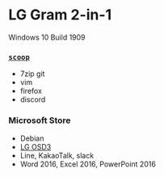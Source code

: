 LG Gram 2-in-1
========
Windows 10 Build 1909

### [`scoop`](https://scoop.sh)
- 7zip git
- vim
- firefox
- discord

### Microsoft Store
- Debian
- [LG OSD3](https://www.microsoft.com/store/productId/9MT4DPF2JW9Z)
- Line, KakaoTalk, slack
- Word 2016, Excel 2016, PowerPoint 2016
